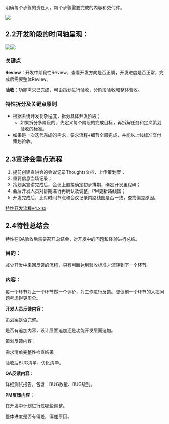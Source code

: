 明确每个步骤的责任人，每个步骤需要完成的内容和交付件。

![](https://cdn.nlark.com/yuque/0/2024/png/12926950/1712717136631-82e4a474-f144-45f8-88a7-143e891a57dd.png)

## 2.2**开发阶段的时间轴呈现：**
![](https://cdn.nlark.com/yuque/0/2024/png/12926950/1712717137127-8637ebf9-b572-4eea-962f-9b4556d65f7f.png)![](https://cdn.nlark.com/yuque/0/2024/png/12926950/1712717137499-f2afa11c-1f3a-4001-8598-502101b989c7.png)

### 关键点
**Review**：开发中阶段性Review，查看开发方向是否正确，开发进度是否正常，完成后需要整体Review。

**验收**：功能需求已完成，可由策划进行验收，分阶段验收和整体验收。

### 特性拆分及关键点原则
+ 根据系统开发复杂程度，拆分具体开发阶段；
    - 如果拆分多阶段的，先定义每个阶段的完成目标，再拆解任务和定义策划验收的标准。
+ 如果是一次迭代完成的需求，要求流程+细节全部完成，并能以上线标准交付策划验收。

## 2.3宣讲会重点流程
1. 提前创建宣讲会的会议记录Thoughts文档，上传策划案；
2. 重要信息当场记录；
3. 策划案宣讲完成后，会议上直接确定初步排期，确定开发里程碑；
4. 会后开发人员对排期进行再确认及调整，PM更新路线图；
5. 开发完成后，比对时间节点和会议记录内路线图是否一致，查找偏差原因。

[特性开发流程v4.xlsx](https://tcs.teambition.net/storage/121qe7747f58c45793c4a7ae1058f54a98ec?Signature=eyJhbGciOiJIUzI1NiIsInR5cCI6IkpXVCJ9.eyJBcHBJRCI6IjU5Mzc3MGZmODM5NjMyMDAyZTAzNThmMSIsIl9hcHBJZCI6IjU5Mzc3MGZmODM5NjMyMDAyZTAzNThmMSIsIl9vcmdhbml6YXRpb25JZCI6IiIsImV4cCI6MTcxMTYwNTU3OSwiaWF0IjoxNzExMDAwNzc5LCJyZXNvdXJjZSI6Ii9zdG9yYWdlLzEyMXFlNzc0N2Y1OGM0NTc5M2M0YTdhZTEwNThmNTRhOThlYyJ9.klhiaCsAH2o4zAJPIeyVAgEugEbvSMn2QBle9N22Hfo&download=%E7%89%B9%E6%80%A7%E5%BC%80%E5%8F%91%E6%B5%81%E7%A8%8Bv4.xlsx)

## 2.4特性总结会
特性在QA验收后需要召开总结会，对开发中的问题和经验进行总结。

### 目的：
减少开发中来回反馈的流程，只有判断达到验收标准才流转到下一个环节。

### 内容：
每一个环节对上一个环节做一个评价，对工作进行反馈。督促前一个环节的人把问题考虑得更周全。

**开发人员反馈内容：**

策划案是否完整。

是否有追加内容，设计层面追加还是功能开发层面追加。

策划反馈内容：

需求清单完整性检查结果。

验收后BUG清单、优化清单。

**QA反馈内容：**

详细测试报告，包含：BUG数量、BUG级别。

**PM反馈内容：**

在开发中计划进行过哪些调整。

整体进度是否有偏差，偏差原因。

